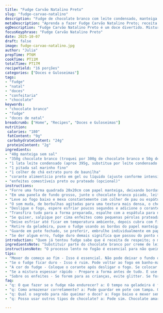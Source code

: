 ```yaml
---
title: "Fudge Carvão Natalino Preto"
slug: "fudge-carvao-natalino"
description: "Fudge de chocolate branco com leite condensado, manteiga e essência de baunilha, tingido com corante preto para imitar carvão de Natal. Tradicionalmente feito em forma quadrada, pode levar enfeites metálicos. Textura cremosa, aroma doce com toque amanteigado. Receita para 16 pedaços, dica para não queimar e respeitar o tempo em altitude elevada. Aprenda a reconhecer os pontos pelo visual e textura, substituições e truques para evitar erros comuns. Modo prático e com variações para deixar o fudge original e interessante."
metaDescription: "Aprenda a fazer Fudge Carvão Natalino Preto; receita surpreendente com chocolate branco e um toque divertido para as festas."
ogDescription: "Fudge Carvão Natalino Preto é um doce divertido. Mistura chocolate branco e corante preto; visual de carvão para deixar as festas mais alegres."
focusKeyphrase: "Fudge Carvão Natalino Preto"
date: 2025-10-07
draft: false
image: fudge-carvao-natalino.jpg
author: "Julia"
prepTime: PT6M
cookTime: PT11M
totalTime: PT17M
recipeYield: "16 porções"
categories: ["Doces e Guloseimas"]
tags:
- "fudge"
- "natal"
- "doces"
- "confeitaria"
- "chocolate"
keywords:
- "chocolate branco"
- "fudge"
- "doces de natal"
breadcrumb: ["Home", "Recipes", "Doces e Guloseimas"]
nutrition: 
 calories: "180"
 fatContent: "9g"
 carbohydrateContent: "24g"
 proteinContent: "2g"
ingredients:
- "40g manteiga sem sal"
- "350g chocolate branco (troquei por 300g de chocolate branco e 50g de creme de leite para maciez)"
- "1 lata leite condensado (aprox 395g, substitua por leite condensado caseiro para sabor intenso)"
- "1 pitada sal marinho fino"
- "1 colher de chá extrato puro de baunilha"
- "corante alimentício preto em gel ou líquido (ajuste conforme intensidade desejada)"
- "enfeites comestíveis preto ou prateado (opcional)"
instructions:
- "Forre uma forma quadrada 20x20cm com papel manteiga, deixando bordas sobrando para facilitar na hora de desenformar."
- "Em uma panela de fundo grosso, junte o chocolate branco picado, leite condensado, manteiga, pitada de sal e extrato de baunilha."
- "Leve ao fogo baixo e mexa constantemente com colher de pau ou espátula. Somente mexa; calor alto e pressa queimam tudo – e esse doce não perdoa. O ponto aparece quando a mistura fica homogênea e brilhante, uns 6 a 8 minutos dependendo da temperatura e altitude."
- "O som muda, de borbulhas agitadas para uma textura mais densa, o cheiro fica cremoso e amanteigado, sinal que está no ponto certo."
- "Desligue o fogo, espere esfriar poucos segundos e adicione o corante preto devagar, misture até a cor ficar uniforme. Se achar muito claro, repita com cuidado."
- "Transfira tudo para a forma preparada, espalhe com a espátula para não deixar buracos ou espessuras irregulares."
- "Se quiser, salpique por cima enfeites como pequenas pérolas prateadas ou glitter comestível preto. Dá charme, mas evita se for para as crianças."
- "Deixe esfriar até ficar em temperatura ambiente, depois cubra com filme plástico. Leve à geladeira para firmar por pelo menos 7 a 9 horas – paciência é essencial para cortar bonito e sem derreter."
- "Retire da geladeira, puxe o fudge usando as bordas do papel manteiga e corte em quadrados de cerca de 2,5cm (1 polegada)."
- "Guarde em pote fechado, se preferir, embrulhe individualmente em papel manteiga para não grudar."
- "Se der algum erro, fudge duro demais significa que passou do ponto de cozimento. Pode esquentar em banho-maria e mexer para voltar macio. Se muito mole, retorne ao fogo baixo, mexendo e depois refrigere mais tempo."
introduction: "Quem já tentou fudge sabe que é receita de respeito; o menor deslize e acaba sem textura ou queimada. O segredo está no mexe, mexe constante, e na paciência para deixar cozinhar no fogo baixo até aquele brilho amanteigado aparecer. Usei chocolate branco para um leve dulçor, acrescentei creme de leite para suavizar e dar mais cremosidade. A cor preta é quase mágica, dá um visual divertido que lembra carvão natalino — ótimo para dar um toque despretensioso nas festas. Já acertei e errei com corante que tinta demais e outras vezes que não pegou a cor suficiente. É jogo de paciência, respeitando o tempo e sentidos, não só relógio."
ingredientsNote: "Substituir parte do chocolate branco por creme de leite é dica para evitar fudge duro demais, principalmente em cozinhas com muito calor. A manteiga sem sal é base, evita interferência no sabor. O sal quebra a doçura exagerada, enquanto o extrato de baunilha dá perfume, mas pode trocar por essência se estiver no aperto; só cuidado pra não overdose. Corante em gel oferece mais controle de cor que o líquido, menos chance de alterar textura. Enfeites prateados são opção para decorar, mas muito açúcar para quem prefere doçura na medida; melhor investir no visual da textura bem feita."
instructionsNote: "O processo lento no fogão é essencial para não queimar o leite condensado. Mexer desde o começo evita grumos e mantém o fundo da panela limpo. O ponto é percebido quando a mistura não deixa mais resíduos ao passar a espátula e o brilho muda, ficando mais consistente. Colocar corante faz a massa ganhar tom uniforme, mexa só depois do fogo estar desligado para não alterar textura. Espalhar na forma de maneira uniforme ajuda no corte final e evita pedaços irregulares que quebram. Respeitar o tempo na geladeira garante que o fudge não derreta na hora de cortar, é o segredo para essa textura firme e macia ao mesmo tempo."
tips:
- "Mexer do começo ao fim - Isso é essencial. Não pode deixar o fundo queimar. Fogo baixo sempre. A mistura vai se tornando homogênea. O ponto é quando fica brilhante, por volta de 6 a 8 minutos. Se não mexer, gruda tudo."
- "Se o fudge ficar duro - Isso é ruim. Pode voltar ao fogo em banho-maria. Mexe pra amolecer. Não tem erro. Mas cuidado, muito calor também pode alterar o sabor. Mexa até voltar a textura certa. Com paciência."
- "A cor do fudge - Coloque o corante após desligar o fogo. Se colocar antes, muda textura. E sempre aos poucos. Mexa até ficar uniforme. E se você achar que não pegou a cor, repete devagar. Visual é tudo."
- "Se a mistura espessar rápido - Prepare a forma antes de tudo. E use papel manteiga sobrando. Isso ajuda a desenformar depois. Com a espátula, espalhe bem, pra ficar uniforme. Cortar em quadrados é bem mais fácil assim."
- "Sobre os enfeites - Se forem para as crianças, evite glitter. Se for adulto, pérolas prateadas enfeitam bem. Mas são doces. Visual conta muito. Espalhe com cuidado. Verifique se não tem montes de açúcar. Isso pode estragar o doce."
faq:
- "q: O que fazer se o fudge não endurecer? a: O tempo na geladeira é fundamental. Deixe por 7 a 9 horas. Não adianta correr. Se não firmar, você pode tentar deixar mais tempo. Não queime as esperanças."
- "q: Como armazenar corretamente? a: Pode guardar em pote com tampa. Ou embrulhar em papel manteiga. Este eventualmente evita grudar. Preferível evitar contato do fudge um com o outro. Fica mais fácil na hora de servir."
- "q: Qual o segredo para não queimar o doce? a: Fogo baixo e mexer sempre. Isso evita que o leite condensado fique amargo. Se grudar no fundo, o doce fica estragado. Respeitar tempo e temperaturas é chave."
- "q: Posso usar outros tipos de chocolate? a: Pode sim. Chocolate amargo ou meio amargo traz um sabor diferente. Mas não esqueça de ajustar a quantidade de açúcar. É sempre uma questão de paladar. Cada mudança muda tudo."

---
```

